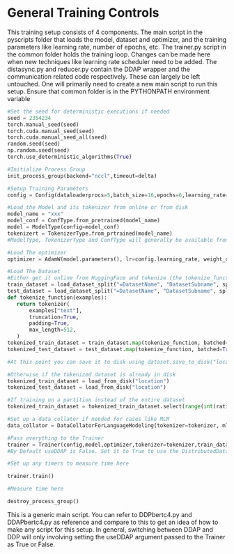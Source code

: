# General Training Controls

This training setup consists of 4 components. The main script in the pyscripts folder that loads the model, dataset and optimizer, and the training parameters like learning rate, number of epochs, etc. The trainer.py script in the common folder holds the training loop. Changes can be made here when new techniques like learning rate scheduler need to be added. The distasync.py and reducer.py contain the DDAP wrapper and the communication related code respectively. These can largely be left untouched. One will primarily need to create a new main script to run this setup. Ensure that common folder is in the PYTHONPATH environment variable

```python
#Set the seed for deterministic executions if needed 
seed = 2354234
torch.manual_seed(seed)
torch.cuda.manual_seed(seed)
torch.cuda.manual_seed_all(seed)
random.seed(seed)
np.random.seed(seed)
torch.use_deterministic_algorithms(True)

#Initialize Process Group
init_process_group(backend="nccl",timeout=delta)

#Setup Training Parameters
config = Config(dataloaderprocs=5,batch_size=16,epochs=6,learning_rate=5e-5)

#Load the Model and its tokenizer from online or from disk
model_name = "xxx"
model_conf = ConfType.from_pretrained(model_name)
model = ModelType(config=model_conf)
tokenizert = TokenizerType.from_prtrained(model_name)
#ModelType, TokenizerType and ConfType will generally be available from HuggingFace

#Load The optimizer
optimizer = AdamW(model.parameters(), lr=config.learning_rate, weight_decay=config.weight_decay)

#Load The Dataset
#Either get it online from HuggingFace and tokenize (the tokenize_function might require some changes based on model and dataset)
train_dataset = load_dataset_split("=DatasetName", "DatasetSubname", split='train')
test_dataset = load_dataset_split("=DatasetName", "DatasetSubname", split='test')
def tokenize_function(examples):
   return tokenizer(
       examples["text"],
       truncation=True,
       padding=True,
       max_length=512,
   )
tokenized_train_dataset = train_dataset.map(tokenize_function, batched=True, num_proc=32)
tokenized_test_dataset = test_dataset.map(tokenize_function, batched=True, num_proc=32)

#At this point you can save it to disk using dataset.save_to_disk("location") if needed to avoid tokenizing every execution

#Otherwise if the tokenized dataset is already in disk
tokenized_train_dataset = load_from_disk("location")
tokenized_test_dataset = load_from_disk("location")

#If training on a partition instead of the entire dataset
tokenized_train_dataset = tokenized_train_dataset.select(range(int(ratio*len(tokenized_train_dataset)))) #Set ratio as needed

#Set up a data collator if needed for cases like MLM
data_collator = DataCollatorForLanguageModeling(tokenizer=tokenizer, mlm=True, mlm_probability=0.15)

#Pass everything to the Trainer
trainer = Trainer(config,model,optimizer,tokenizer=tokenizer,train_dataset=tokenized_train_dataset,test_dataset=tokenized_test_dataset, data_collator=data_collator, seed=seed, useDDAP=True)
#By Default useDDAP is False. Set it to True to use the DistributedDataAsynchronousParallel module for asynchronous training. Otherwise the synchronous training using DDP will happen.

#Set up any timers to measure time here

trainer.train()

#Measure time here

destroy_process_group()
```

This is a generic main script. You can refer to DDPbertc4.py and DDAPbertc4.py as reference and compare to this to get an idea of how to make any script for this setup. In general, switching between DDAP and DDP will only involving setting the useDDAP argument passed to the Trainer as True or False.
